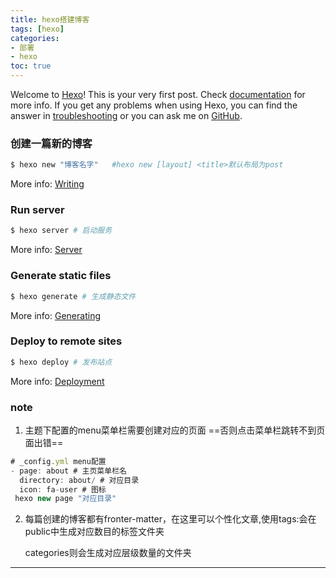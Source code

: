 ```yaml
---
title: hexo搭建博客
tags: [hexo]
categories: 
- 部署
- hexo 
toc: true
---
```

Welcome to [Hexo](https://hexo.io/)! This is your very first post. Check [documentation](https://hexo.io/docs/) for more info. If you get any problems when using Hexo, you can find the answer in [troubleshooting](https://hexo.io/docs/troubleshooting.html) or you can ask me on [GitHub](https://github.com/hexojs/hexo/issues).



### 创建一篇新的博客

``` bash
$ hexo new "博客名字"   #hexo new [layout] <title>默认布局为post
```

More info: [Writing](https://hexo.io/docs/writing.html)

### Run server

``` bash
$ hexo server # 启动服务
```

More info: [Server](https://hexo.io/docs/server.html)

### Generate static files

``` bash
$ hexo generate # 生成静态文件
```

More info: [Generating](https://hexo.io/docs/generating.html)

### Deploy to remote sites

``` bash
$ hexo deploy # 发布站点
```

More info: [Deployment](https://hexo.io/docs/deployment.html)

### note

1. 主题下配置的menu菜单栏需要创建对应的页面 ==否则点击菜单栏跳转不到页面出错==

```javascript
# _config.yml menu配置
- page: about # 主页菜单栏名
  directory: about/ # 对应目录
  icon: fa-user # 图标
 hexo new page "对应目录"
```

2. 每篇创建的博客都有fronter-matter，在这里可以个性化文章,使用tags:会在public中生成对应数目的标签文件夹

   categories则会生成对应层级数量的文件夹



***








